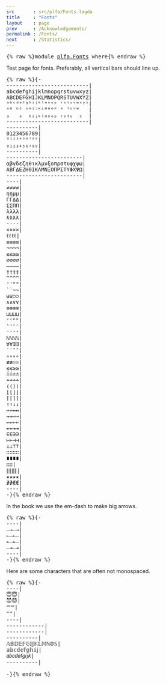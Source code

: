 ```yaml
---
src       : src/plfa/Fonts.lagda
title     : "Fonts"
layout    : page
prev      : /Acknowledgements/
permalink : /Fonts/
next      : /Statistics/
---
```


<pre class="Agda">{% raw %}<a id="136" class="Keyword">module</a> <a id="143" href="{% endraw %}{{ site.baseurl }}{% link out/plfa/Fonts.md %}{% raw %}" class="Module">plfa.Fonts</a> <a id="154" class="Keyword">where</a>{% endraw %}</pre>

Test page for fonts. Preferably, all vertical bars should line up.

<pre class="Agda">{% raw %}<a id="253" class="Comment">{-
--------------------------|
abcdefghijklmnopqrstuvwxyz|
ABCDEFGHIJKLMNOPQRSTUVWXYZ|
ᵃᵇᶜᵈᵉᶠᵍʰⁱʲᵏˡᵐⁿᵒᵖ ʳˢᵗᵘᵛʷˣʸᶻ|
ᴬᴮ ᴰᴱ ᴳᴴᴵᴶᴷᴸᴹᴺᴼᴾ ᴿ ᵀᵁⱽᵂ   |
ₐ   ₑ  ₕᵢⱼₖₗₘₙₒₚ ᵣₛₜᵤ  ₓ  |
--------------------------|
----------|
0123456789|
⁰¹²³⁴⁵⁶⁷⁸⁹|
₀₁₂₃₄₅₆₇₈₉|
----------|
------------------------|
αβγδεζηθικλμνξοπρστυφχψω|
ΑΒΓΔΕΖΗΘΙΚΛΜΝΞΟΠΡΣΤΥΦΧΨΩ| 
------------------------|
----|
≠≠≠≠|
ηημμ|
ΓΓΔΔ|
ΣΣΠΠ|
λλλλ|
ƛƛƛƛ| 
····|
××××|
ℓℓℓℓ|
≡≡≡≡|
¬¬¬¬|
≤≤≥≥| 
∅∅∅∅|
————|
††‡‡|
^^^^|
&#39;&#39;&quot;&quot;|
``~~|
⊎⊎⊃⊃|
∧∧∨∨|
⊗⊗⊗⊗|
⊔⊔⊔⊔|
ᶜᶜᵇᵇ|
ˡˡʳʳ|
⁻⁻⁺⁺|
ℕℕℕℕ|
∀∀∃∃|
′′″″|
∘∘∘∘|
‌≢≢≃≃|
≲≲≳≳|
≟≟≐≐|
∸∸∸∸|
⟨⟨⟩⟩|
⌊⌊⌋⌋|
⌈⌈⌉⌉|
↑↑↓↓|
⇔⇔↔↔|
→→⇒⇒|
←←⇐⇐|
↞↞↠↠|
∈∈∋∋|
⊢⊢⊣⊣|
⊥⊥⊤⊤|
∷∷∷∷| 
∎∎∎∎|
⦂⦂⦂⦂|
∥∥∥∥|
★★★★|
∌∌∉∉|
----|
-}</a>{% endraw %}</pre>

In the book we use the em-dash to make big arrows.

<pre class="Agda">{% raw %}<a id="1013" class="Comment">{-
----|
—→—→|
←—←—|
↞—↞—|
—↠—↠|
----|
-}</a>{% endraw %}</pre>

Here are some characters that are often not monospaced.

<pre class="Agda">{% raw %}<a id="1137" class="Comment">{-
----|
😇😇|
😈😈|
⁗⁗|
‴‴|
----|
------------|
------------|
----------|
𝔸𝔹𝔻𝔼𝔽𝔾𝕀𝕁𝕂𝕃𝕄ℕ𝕆𝕊|
𝕒𝕓𝕔𝕕𝕖𝕗𝕘𝕙𝕚𝕛|
𝑎𝑏𝑐𝑑𝑒𝑓𝑔𝑖𝑗𝑘|
----------|

-}</a>{% endraw %}</pre>
